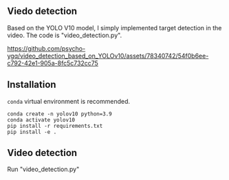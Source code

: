 ## Viedo detection

Based on the YOLO V10 model, I simply implemented target detection in the video. The code is "video_detection.py".


https://github.com/psycho-ygq/video_detection_based_on_YOLOv10/assets/78340742/54f0b6ee-c792-42e1-905a-8fc5c732cc75




## Installation
`conda` virtual environment is recommended. 
```
conda create -n yolov10 python=3.9
conda activate yolov10
pip install -r requirements.txt
pip install -e .
```

## Video detection

Run "video_detection.py"
